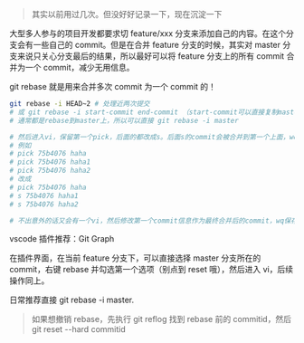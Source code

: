 > 其实以前用过几次。但没好好记录一下，现在沉淀一下

大型多人参与的项目开发都要求切 feature/xxx 分支来添加自己的内容。在这个分支会有一些自己的 commit。但是在合并 feature 分支的时候，其实对 master 分支来说只关心分支最后的结果，所以最好可以将 feature 分支上的所有 commit 合并为一个 commit，减少无用信息。

git rebase 就是用来合并多次 commit 为一个 commit 的！

```bash
git rebase -i HEAD~2 # 处理近两次提交
# 或 git rebase -i start-commit end-commit （start-commit可以直接复制master的commitid， end-commit就是当前分支最新commitid）
# 通常都是rebase到master上，所以可以直接 git rebase -i master

# 然后进入vi，保留第一个pick，后面的都改成s。后面s的commit会被合并到第一个上面，wq保存退出
# 例如
# pick 75b4076 haha
# pick 75b4076 haha1
# pick 75b4076 haha2
# 改成
# pick 75b4076 haha
# s 75b4076 haha1
# s 75b4076 haha2

# 不出意外的话又会有一个vi，然后修改第一个commit信息作为最终合并后的commit，wq保存退出
```

vscode 插件推荐：Git Graph

在插件界面，在当前 feature 分支下，可以直接选择 master 分支所在的 commit，右键 rebase 并勾选第一个选项（别点到 reset 哦），然后进入 vi，后续操作同上。

日常推荐直接 git rebase -i master.

> 如果想撤销 rebase，先执行 git reflog 找到 rebase 前的 commitid，然后 git reset --hard commitid
